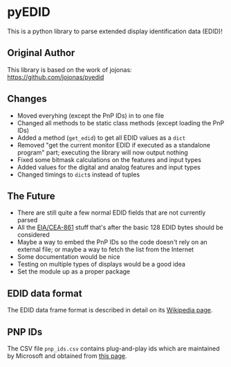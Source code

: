 # pyEDID
This is a python library to parse extended display identification data (EDID)!

## Original Author
This library is based on the work of jojonas: https://github.com/jojonas/pyedid

## Changes
* Moved everyhing (except the PnP IDs) in to one file
* Changed all methods to be static class methods (except loading the PnP IDs)
* Added a method (`get_edid`) to get all EDID values as a `dict`
* Removed "get the current monitor EDID if executed as a standalone program" part; executing the library will now output nothing
* Fixed some bitmask calculations on the features and input types
* Added values for the digital and analog features and input types
* Changed timings to `dict`s instead of tuples

## The Future
* There are still quite a few normal EDID fields that are not currently parsed
* All the [EIA/CEA-861](https://en.wikipedia.org/wiki/Extended_Display_Identification_Data#EIA/CEA-861_extension_block) stuff that's after the basic 128 EDID bytes should be considered
* Maybe a way to embed the PnP IDs so the code doesn't rely on an external file; or maybe a way to fetch the list from the Internet
* Some documentation would be nice
* Testing on multiple types of displays would be a good idea
* Set the module up as a proper package

## EDID data format
The EDID data frame format is described in detail on its [Wikipedia page](https://en.wikipedia.org/wiki/Extended_Display_Identification_Data).

## PNP IDs
The CSV file `pnp_ids.csv` contains plug-and-play ids which are maintained by Microsoft and obtained from [this page](http://www.uefi.org/pnp_id_list).
